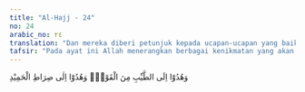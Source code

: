 ```yaml
---
title: "Al-Hajj - 24"
no: 24
arabic_no: ٢٤
translation: "Dan mereka diberi petunjuk kepada ucapan-ucapan yang baik dan diberi petunjuk (pula) kepada jalan (Allah) yang terpuji."
tafsir: "Pada ayat ini Allah menerangkan berbagai kenikmatan yang akan diterima oleh orang-orang yang beriman dan beramal saleh yang membersihkan diri dan hatinya serta selalu berusaha mendekatkan diri kepada Allah. Berbagai kenikmatan yang akan diterima ialah:\n\n1. Mereka akan dimasukkan ke dalam surga yang penuh kenikmatan, yang di bawahnya mengalir sungai-sungai.\n\n2. Mereka diberi perhiasan yang indah, seperti gelang-gelang dari emas, mahkota yang bertahtakan permata dan mutiara yang indah.\n\n3. Bagi mereka disediakan pakaian sutera yang indah.\n\n4. Mereka diberi petunjuk dan pelajaran, sehingga mereka mengucapkan perkataan yang sopan dan sedap didengar, mengerjakan perbuatan yang menyenangkan hati orang, dapat bergaul dengan baik dengan penduduk surga yang lain, hidup bersaudara, dan saling kasih mengasihi.\n\nSebagaimana keterangan Allah tentang azab di atas, maka gambaran kenikmatan dan kesenangan yang digambarkan pada ayat ini, sebagai pahala yang akan diterima orang-orang yang beriman dan beramal saleh di akhirat nanti adalah sama dengan kenikmatan dan kesenangan yang selalu diimpikan oleh manusia selama mereka hidup di dunia. Pada umumnya manusia waktu hidup di dunia menginginkan kekayaan yang berlimpah-ruah, mempunyai kedudukan yang terhormat dan kekuasaan yang tidak terbatas, mempunyai istri-istri yang cantik dan perkakas rumah tangga yang serba mewah.\n\nSekalipun Allah telah menjelaskan dalam ayat-ayat-Nya hal-hal yang demikian itu, namun masalah surga dan neraka itu termasuk hal yang gaib bagi manusia, hanya Allah sajalah yang mengetahui hakikat yang sebenarnya, tetapi kaum Muslimin wajib percaya bahwa surga dan neraka itu pasti ada. Gambaran yang diberikan Allah itu, merupakan sebagian dari kesenangan yang dijanjikan itu. Kesenangan yang sebenarnya lebih dari gambaran itu karena bagi manusia sendiri tidak ada sesuatu yang dapat dijadikan sebagai perbandingan. Yang jelas ialah bahwa orang-orang yang beriman akan mengalami kesenangan dan kenikmatan yang tiada taranya, belum pernah dirasakan selama hidup di dunia, semua menyenangkan hati, perasaan, pikiran, penglihatan, pendengaran dan sebagainya."
---
```

وَهُدُوْٓا اِلَى الطَّيِّبِ مِنَ الْقَوْلِۚ وَهُدُوْٓا اِلٰى صِرَاطِ الْحَمِيْدِ 